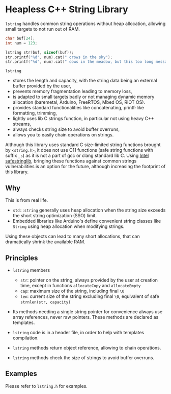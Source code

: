 # Heapless C++ String Library

`lstring` handles common string operations without heap allocation, allowing small targets to not run out of RAM.

```C++
char buf[24];
int num = 123;

lstring str(buf, sizeof(buf));
str.printf("%d", num).cat(" crows in the sky");
str.printf("%d", num).cat(" cows in the meadow, but this too long message won't break anything (and will finish by char 0)");
```

`lstring`
* stores the length and capacity, with the string data being an external buffer provided by the user,
* prevents memory fragmentation leading to memory loss,
* is adapted to small targets badly or not managing dynamic memory allocation (baremetal, Arduino, FreeRTOS, Mbed OS, RIOT OS).
* provides standard functionalities like concatenating, printf-like formatting, trimming,
* lightly uses lib C strings function, in particular not using heavy C++ streams,
* always checks string size to avoid buffer overruns,
* allows you to easily chain operations on strings.

Although this library uses standard C size-limited string functions brought by `<string.h>`, it does not use C11 functions (safe string functions with suffix `_s`) as it is not a part of gcc or clang standard lib C. Using [Intel safestringlib](https://github.com/intel/safestringlib), bringing these functions against common strings vulnerabilities is an option for the future, although increasing the footprint of this library.

## Why

This is from real life.

* `std::string` generally uses heap allocation when the string size exceeds the short string optimization (SSO) limit.
* Embedded libraries like Arduino's define convenient string classes like `String` using heap allocation when modifying strings.

Using these objects can lead to many short allocations, that can dramatically shrink the available RAM.

## Principles

* `lstring` members
    * `str`: pointer on the string, always provided by the user at creation time, except in functions `allocateCopy` and `allocateEmpty`
    * `cap`: maximum size of the string, including final `\0`
    * `len`: current size of the string excluding final `\0`, equivalent of safe `strnlen(str, capacity)`

* Its methods needing a single string pointer for convenience always use array references, never raw pointers. These methods are declared as templates.
* `lstring` code is in a header file, in order to help with templates compilation.
* `lstring` methods return object reference, allowing to chain operations.
* `lstring` methods check the size of strings to avoid buffer overruns.

## Examples

Please refer to `lstring.h` for examples.
